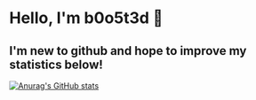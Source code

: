 # Hello, I'm b0o5t3d 👋

I'm new to github and hope to improve my statistics below!
---
[![Anurag's GitHub stats](https://github-readme-stats.vercel.app/api?username=b0o5t3d&theme=prussian&show_icons=true)](https://github.com/anuraghazra/github-readme-stats)
